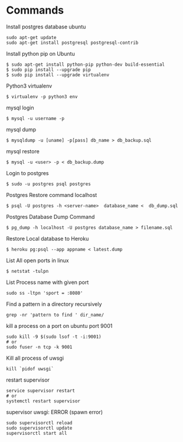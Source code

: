 # Commands<br>
Install postgres database ubuntu
```
sudo apt-get update
sudo apt-get install postgresql postgresql-contrib
```

Install python pip on Ubuntu
```
$ sudo apt-get install python-pip python-dev build-essential 
$ sudo pip install --upgrade pip 
$ sudo pip install --upgrade virtualenv
```

Python3 virtualenv<br>
``` {r, engine='bash', count_lines}
$ virtualenv -p python3 env
```



mysql login<br>
``` {r, engine='bash', count_lines}
$ mysql -u username -p
```


mysql dump<br>
``` {r, engine='bash', count_lines}
$ mysqldump -u [uname] -p[pass] db_name > db_backup.sql
```

mysql restore<br>
```{r, engine='bash', count_lines}
$ mysql -u <user> -p < db_backup.dump
```

Login to postgres<br>
```{r, engine='bash', count_lines}
$ sudo -u postgres psql postgres 
```

Postgres Restore command localhost<br>
```{r, engine='bash', count_lines}
$ psql -U postgres -h <server-name>  database_name <  db_dump.sql
```
Postgres Database Dump Command<br>
```{r, engine='bash', count_lines}
$ pg_dump -h localhost -U postgres database_name > filename.sql
```

Restore Local database to Heroku <br>
```{r, engine='bash', count_lines}
$ heroku pg:psql --app appname < latest.dump
```

List All open ports in linux
```{r, engine='bash', count_lines}
$ netstat -tulpn
```
List Process name with given port 
```{r, engine='bash', count_lines}
sudo ss -ltpn 'sport = :8080'
```

Find a pattern in a directory recursively
```{r, engine='bash', count_lines}
grep -nr 'pattern to find ' dir_name/
```
kill a process on a port on ubuntu port 9001
```{r, engine='bash', count_lines}
sudo kill -9 $(sudo lsof -t -i:9001)
# or
sudo fuser -n tcp -k 9001 

```
Kill all process of uwsgi
```{r, engine='bash', count_lines}
kill `pidof uwsgi`
```
restart supervisor
```{r, engine='bash', count_lines}
service supervisor restart
# or
systemctl restart supervisor
```
supervisor uwsgi: ERROR (spawn error)
```{r, engine='bash', count_lines}
sudo supervisorctl reload
sudo supervisorctl update
supervisorctl start all
```

